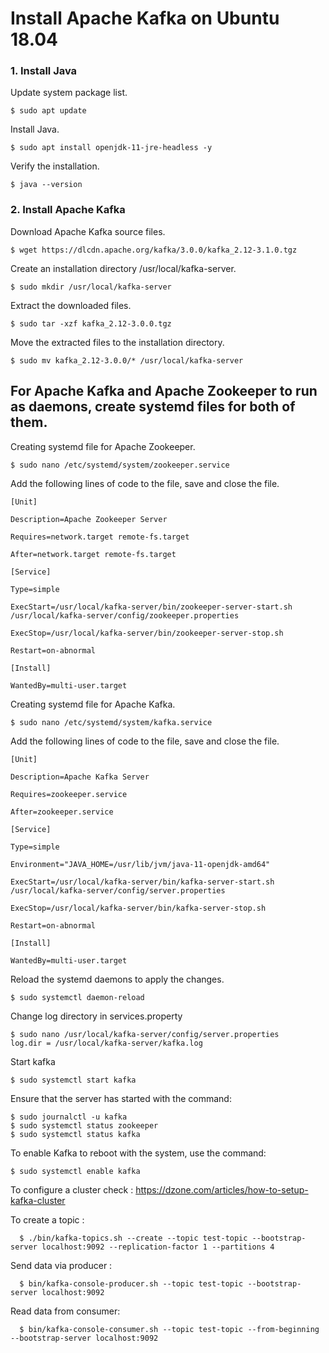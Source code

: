 # Install Apache Kafka on Ubuntu 18.04 
### 1. Install Java
Update system package list.

    $ sudo apt update
Install Java.

    $ sudo apt install openjdk-11-jre-headless -y
Verify the installation.

    $ java --version

### 2. Install Apache Kafka
Download Apache Kafka source files. 

    $ wget https://dlcdn.apache.org/kafka/3.0.0/kafka_2.12-3.1.0.tgz
Create an installation directory /usr/local/kafka-server.

    $ sudo mkdir /usr/local/kafka-server
Extract the downloaded files.

    $ sudo tar -xzf kafka_2.12-3.0.0.tgz
Move the extracted files to the installation directory.

    $ sudo mv kafka_2.12-3.0.0/* /usr/local/kafka-server
## For Apache Kafka and Apache Zookeeper to run as daemons, create systemd files for both of them.
Creating systemd file for Apache Zookeeper.

    $ sudo nano /etc/systemd/system/zookeeper.service
Add the following lines of code to the file, save and close the file.

    [Unit]

    Description=Apache Zookeeper Server

    Requires=network.target remote-fs.target

    After=network.target remote-fs.target

    [Service]

    Type=simple

    ExecStart=/usr/local/kafka-server/bin/zookeeper-server-start.sh /usr/local/kafka-server/config/zookeeper.properties

    ExecStop=/usr/local/kafka-server/bin/zookeeper-server-stop.sh

    Restart=on-abnormal

    [Install]

    WantedBy=multi-user.target
    
Creating systemd file for Apache Kafka.

    $ sudo nano /etc/systemd/system/kafka.service

Add the following lines of code to the file, save and close the file.

    [Unit]

    Description=Apache Kafka Server

    Requires=zookeeper.service

    After=zookeeper.service

    [Service]

    Type=simple

    Environment="JAVA_HOME=/usr/lib/jvm/java-11-openjdk-amd64"

    ExecStart=/usr/local/kafka-server/bin/kafka-server-start.sh /usr/local/kafka-server/config/server.properties

    ExecStop=/usr/local/kafka-server/bin/kafka-server-stop.sh

    Restart=on-abnormal

    [Install]

    WantedBy=multi-user.target

Reload the systemd daemons to apply the changes.

    $ sudo systemctl daemon-reload

Change log directory in services.property

    $ sudo nano /usr/local/kafka-server/config/server.properties
    log.dir = /usr/local/kafka-server/kafka.log
    
Start kafka

    $ sudo systemctl start kafka
    
Ensure that the server has started with the command:

    $ sudo journalctl -u kafka
    $ sudo systemctl status zookeeper
    $ sudo systemctl status kafka

To enable Kafka to reboot with the system, use the command:

    $ sudo systemctl enable kafka

To configure a cluster check : 
https://dzone.com/articles/how-to-setup-kafka-cluster

To create a topic : 

      $ ./bin/kafka-topics.sh --create --topic test-topic --bootstrap-server localhost:9092 --replication-factor 1 --partitions 4
Send data via producer :

      $ bin/kafka-console-producer.sh --topic test-topic --bootstrap-server localhost:9092
Read data from consumer: 

      $ bin/kafka-console-consumer.sh --topic test-topic --from-beginning --bootstrap-server localhost:9092



